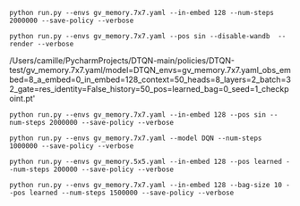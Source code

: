 


```shell
python run.py --envs gv_memory.7x7.yaml --in-embed 128 --num-steps 2000000 --save-policy --verbose
```

```shell
python run.py --envs gv_memory.7x7.yaml --pos sin --disable-wandb  --render --verbose
```

/Users/camille/PycharmProjects/DTQN-main/policies/DTQN-test/gv_memory.7x7.yaml/model=DTQN_envs=gv_memory.7x7.yaml_obs_embed=8_a_embed=0_in_embed=128_context=50_heads=8_layers=2_batch=32_gate=res_identity=False_history=50_pos=learned_bag=0_seed=1_checkpoint.pt'
     
```shell
python run.py --envs gv_memory.7x7.yaml --in-embed 128 --pos sin --num-steps 2000000 --save-policy --verbose
```        

    
```shell
python run.py --envs gv_memory.7x7.yaml --model DQN --num-steps 1000000 --save-policy --verbose
```        

```shell
python run.py --envs gv_memory.5x5.yaml --in-embed 128 --pos learned --num-steps 200000 --save-policy --verbose
```        
```shell
python run.py --envs gv_memory.7x7.yaml --in-embed 128 --bag-size 10 --pos learned --num-steps 1500000 --save-policy --verbose
```        
